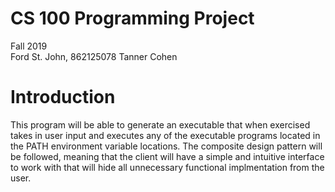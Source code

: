 # CS 100 Programming Project
Fall 2019  
Ford St. John, 862125078
Tanner Cohen

# Introduction
This program will be able to generate an executable that when exercised takes in user input and executes any of the executable programs located in the PATH environment variable locations.  The composite design pattern will be followed, meaning that the client will have a simple and intuitive interface to work with that will hide all unnecessary functional implmentation from the user.    
